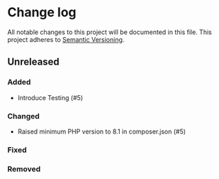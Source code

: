 # Change log

All notable changes to this project will be documented in this file.
This project adheres to [Semantic Versioning](https://semver.org/).

## Unreleased

### Added
- Introduce Testing (#5)

### Changed
- Raised minimum PHP version to 8.1 in composer.json (#5)

### Fixed

### Removed
